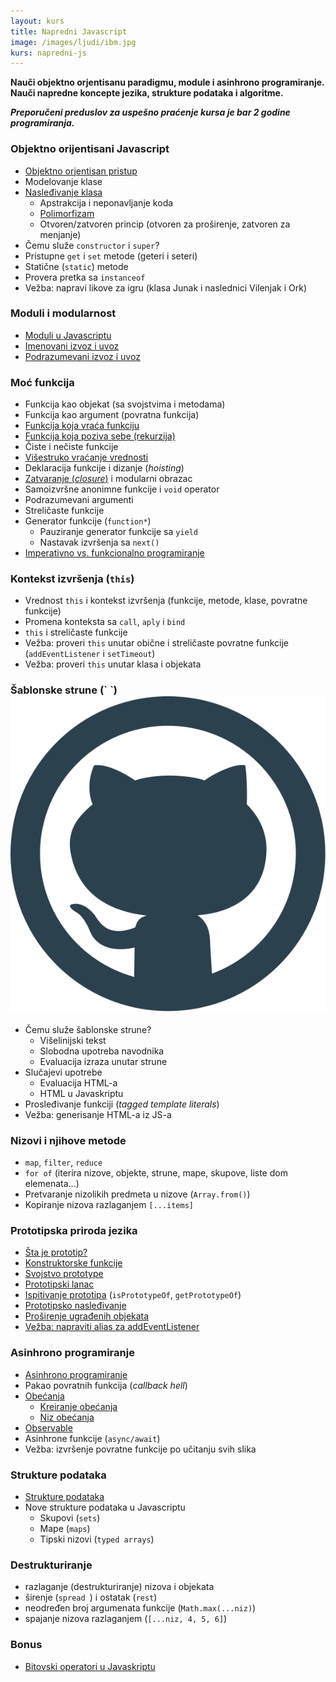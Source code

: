 ```yaml
---
layout: kurs
title: Napredni Javascript
image: /images/ljudi/ibm.jpg
kurs: napredni-js
---
```


**Nauči objektno orjentisanu paradigmu, module i asinhrono programiranje. Nauči napredne koncepte jezika, strukture podataka i algoritme.**

***Preporučeni preduslov za uspešno praćenje kursa je bar 2 godine programiranja.***

<!-- <a href="/prijava?kurs=5" class="btn float-right">Prijavi se</a> -->

### Objektno orijentisani Javascript

- [Objektno orjentisan pristup](/objektno-orijentisano-programiranje)
- Modelovanje klase
- [Nasleđivanje klasa](/nasledjivanje-klasa)
  - Apstrakcija i neponavljanje koda
  - [Polimorfizam](/polimorfizam)
  - Otvoren/zatvoren princip (otvoren za proširenje, zatvoren za menjanje)
- Čemu služe `constructor` i `super`?
- Pristupne `get` i `set` metode (geteri i seteri)
- Statične (`static`) metode
- Provera pretka sa `instanceof`
- Vežba: napravi likove za igru (klasa Junak i naslednici Vilenjak i Ork)

### Moduli i modularnost

- [Moduli u Javascriptu](/javascript-moduli)
- [Imenovani izvoz i uvoz](/imenovani-izvoz-i-uvoz)
- [Podrazumevani izvoz i uvoz](/podrazumevani-izvoz-i-uvoz)

### Moć funkcija
- Funkcija kao objekat (sa svojstvima i metodama)
- Funkcija kao argument (povratna funkcija)
- [Funkcija koja vraća funkciju](/javascript-zatvaranje#funkcija-koja-vraća-funkciju)
- [Funkcija koja poziva sebe (rekurzija)](/rekurzija)
- Čiste i nečiste funkcije
- [Višestruko vraćanje vrednosti](/visestruko-vracanje-vrednosti)
- Deklaracija funkcije i dizanje (_hoisting_)
- [Zatvaranje (_closure_)](/javascript-zatvaranje) i modularni obrazac
- Samoizvršne anonimne funkcije i `void` operator
- Podrazumevani argumenti
- Streličaste funkcije
- Generator funkcije (`function*`)
  - Pauziranje generator funkcije sa `yield`
  - Nastavak izvršenja sa `next()`
- [Imperativno vs. funkcionalno programiranje](/imperativno-vs-funkcionalno-programiranje)

### Kontekst izvršenja (`this`)
- Vrednost `this` i kontekst izvršenja (funkcije, metode, klase, povratne funkcije)
- Promena konteksta sa `call`, `aply` i `bind`
- `this` i streličaste funkcije
- Vežba: proveri `this` unutar obične i streličaste povratne funkcije (`addEventListener` i `setTimeout`)
- Vežba: proveri `this` unutar klasa i objekata

### Šablonske strune (\` \`) [<img src="/images/ikonice/github.svg" class="ikonica-veca">](https://github.com/skolakoda/ucimo-sablonske-strune)

- Čemu služe šablonske strune?
  - Višelinijski tekst
  - Slobodna upotreba navodnika
  - Evaluacija izraza unutar strune
- Slučajevi upotrebe
  - Evaluacija HTML-a
  - HTML u Javaskriptu
- Prosleđivanje funkciji (*tagged template literals*)
- Vežba: generisanje HTML-a iz JS-a

### Nizovi i njihove metode
- `map`, `filter`, `reduce`
- `for of` (iterira nizove, objekte, strune, mape, skupove, liste dom elemenata...)
- Pretvaranje nizolikih predmeta u nizove (`Array.from()`)
- Kopiranje nizova razlaganjem `[...items]`

### Prototipska priroda jezika

- [Šta je prototip?](/javascript-prototip)
- [Konstruktorske funkcije](/konstruktor-funkcije)
- [Svojstvo prototype](/svojstvo-prototype)
- [Prototipski lanac](/prototipski-lanac)
- [Ispitivanje prototipa](/ispitivanje-prototipa) (`isPrototypeOf`, `getPrototypeOf`)
- [Prototipsko nasleđivanje](/prototipsko-nasledjivanje)
- [Proširenje ugrađenih objekata](/prosirenje-ugradjenih-objekata)
- [Vežba: napraviti alias za addEventListener](/vezba-alijas-za-dodavanje-dogadjaja)

### Asinhrono programiranje

- [Asinhrono programiranje](/asinhrono-programiranje)
- Pakao povratnih funkcija (*callback hell*)
- [Obećanja](/obecanja)
  - [Kreiranje obećanja](/kreiranje-obecanja)
  - [Niz obećanja](/niz-obecanja)
- [Observable](https://jsbin.com/pitaxuv/edit?js,console)
- Asinhrone funkcije (`async/await`)
- Vežba: izvršenje povratne funkcije po učitanju svih slika

### Strukture podataka
- [Strukture podataka](/strukture-podataka)
- Nove strukture podataka u Javascriptu
  - Skupovi (`sets`)
  - Mape (`maps`)
  - Tipski nizovi (`typed arrays`)

### Destrukturiranje
- razlaganje (destrukturiranje) nizova i objekata
- širenje (`spread `) i ostatak (`rest`)
- neodređen broj argumenata funkcije (`Math.max(...niz)`)
- spajanje nizova razlaganjem (`[...niz, 4, 5, 6]`)

### Bonus

- [Bitovski operatori u Javaskriptu](/bitovni-operatori-javaskript)
